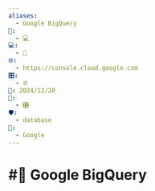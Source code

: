 ```yaml
---
aliases:
  - Google BigQuery
📁:
  - 💻
💻:
  - 📁
🌐:
  - https://console.cloud.google.com
🎛️:
  - 🌐
📅: 2024/12/20
🔀:
  - 🎛️
🛡️:
  - database
👤:
  - Google
---
```

# #📁 Google BigQuery
